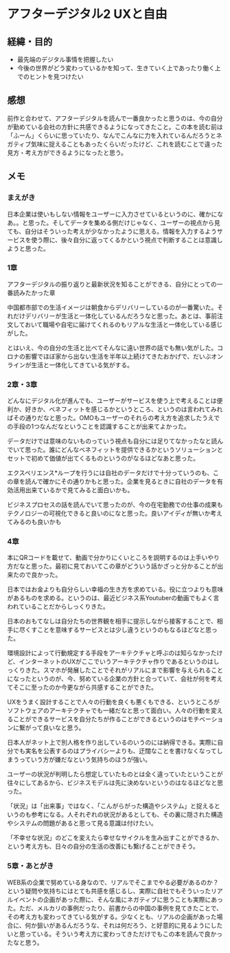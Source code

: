 # アフターデジタル2 UXと自由

## 経緯・目的

- 最先端のデジタル事情を把握したい
- 今後の世界がどう変わっているかを知って、生きていく上であったり働く上でのヒントを見つけたい

## 感想

前作と合わせて、アフターデジタルを読んで一番良かったと思うのは、今の自分が勤めている会社の方針に共感できるようになってきたこと。この本を読む前は「ふーん」くらいに思っていたり、なんでこんなに力を入れているんだろうとネガティブ気味に捉えることもあったくらいだったけど、これを読むことで違った見方・考え方ができるようになったと思う。

## メモ

### まえがき

日本企業は使いもしない情報をユーザーに入力させているというのに、確かになあ。。と思った。そしてデータを集める側だけじゃなく、ユーザーの視点から見ても、自分はそういった考えが少なかったように思える。情報を入力するようサービスを使う際に、後々自分に返ってくるかという視点で判断することは意識しようと思った。

### 1章

アフターデジタルの振り返りと最新状況を知ることができる、自分にとっての一番読みたかった章

中国都市部での生活イメージは朝食からデリバリーしているのが一番驚いた。それだけデリバリーが生活と一体化しているんだろうなと思った。あとは、事前注文しておいて職場や自宅に届けてくれるのもリアルな生活と一体化している感じがした。

とはいえ、今の自分の生活と比べてそんなに遠い世界の話でも無い気がした。コロナの影響でほぼ家から出ない生活を半年以上続けてきたおかげで、だいぶオンラインが生活と一体化してきている気がする。

### 2章・3章

どんなにデジタル化が進んでも、ユーザーがサービスを使う上で考えることは便利か、好きか、ベネフィットを感じるかというところ、というのは言われてみればその通りだなと思った。OMOもユーザーのそれらの考え方を追求したうえでの手段の1つなんだなということを認識することが出来てよかった。

データだけでは意味のないものっていう視点も自分には足りてなかったなと読んでいて思った。誰にどんなベネフィットを提供できるかというソリューションとセットで初めて価値が出てくるものというのがなるほどなあと思った。

エクスペリエンス*ループを行うには自社のデータだけで十分っていうのも、この章を読んで確かにその通りかもと思った。企業を見るときに自社のデータを有効活用出来ているかで見てみると面白いかも。

ビジネスプロセスの話を読んでいて思ったのが、今の在宅勤務での仕事の成果もテクノロジーの可視化できると良いのになと思った。良いアイディが無いか考えてみるのも良いかも

### 4章

本にQRコードを載せて、動画で分かりにくいところを説明するのは上手いやり方だなと思った。最初に見ておいてこの章がどういう話かざっと分かることが出来たので良かった。

日本ではお金よりも自分らしい幸福の生き方を求めている。役に立つよりも意味があるものを求める。というのは、最近ビジネス系Youtuberの動画でもよく言われていることだからしっくりきた。

日本のおもてなしは自分たちの世界観を相手に提示しながら接客することで、相手に尽くすことを意味するサービスとは少し違うというのもなるほどなと思った。

環境設計によって行動規定する手段をアーキテクチャと呼ぶのは知らなかったけど、インターネットのUXがここでいうアーキテクチャ作りであるというのはしっくりきた。スマホが発展したことでそれがリアルにまで影響を与えられることになったというのが、今、努めている企業の方針と合っていて、会社が何を考えてそこに至ったのか今更ながら共感することができた。

UXをうまく設計することで人々の行動を良くも悪くもできる、というところがソフトウェアのアーキテクチャでも一緒だなと思って面白い。人々の行動を変えることができるサービスを自分たちが作ることができるというのはモチベーションに繋がって良いなと思う。

日本人がネット上で別人格を作り出しているのいうのには納得できる。実際に自分でも実名を公表するのはプライバシーよりも、迂闊なことを書けなくなってしまうっていう方が嫌だなという気持ちのほうが強い。

ユーザーの状況が判明したら想定していたものとは全く違っていたということが往々にしてあるから、ビジネスモデルは先に決めないというのはなるほどなと思った。

「状況」は「出来事」ではなく、「こんがらがった構造やシステム」と捉えるというのも参考になる。人それぞれの状況があるとしても、その裏に隠された構造やシステムの問題があると思って見る意識は付けたい。

「不幸せな状況」のどこを変えたら幸せなサイクルを生み出すことができるか、という考え方も、日々の自分の生活の改善にも繋げることができそう。

### 5章・あとがき

WEB系の企業で努めている身なので、リアルでそこまでやる必要があるのか？という疑問や気持ちにはとても共感を感じるし、実際に自社でもそういったリアルイベントの企画があった際に、そんな風にネガティブに思うことも実際にあった。ただ、メルカリの事例だったり、前書からの中国の事例を見てきたことで、その考え方も変わってきている気がする。少なくとも、リアルの企画があった場合に、何か狙いがあるんだろうな、それは何だろう、と好意的に見るようにしたいと思っている。そういう考え方に変わってきただけでもこの本を読んで良かったなと思う。

